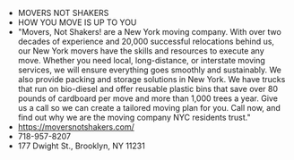 - MOVERS NOT SHAKERS
- HOW YOU MOVE IS UP TO YOU
- "Movers, Not Shakers! are a New York moving company. With over two decades of experience and 20,000 successful relocations behind us, our New York movers have the skills and resources to execute any move. Whether you need local, long-distance, or interstate moving services, we will ensure everything goes smoothly and sustainably. We also provide packing and storage solutions in New York. We have trucks that run on bio-diesel and offer reusable plastic bins that save over 80 pounds of cardboard per move and more than 1,000 trees a year. Give us a call so we can create a tailored moving plan for you. Call now, and find out why we are the moving company NYC residents trust."
- https://moversnotshakers.com/
- 718-957-8207
- 177 Dwight St., Brooklyn, NY 11231
